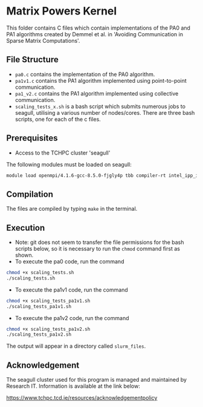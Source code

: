 # Matrix Powers Kernel

This folder contains C files which contain implementations of the PA0 and PA1 algorithms created by Demmel et al. in 'Avoiding Communication in Sparse Matrix Computations'.

## File Structure

- `pa0.c` contains the implementation of the PA0 algorithm.
- `pa1v1.c` contains the PA1 algorithm implemented using point-to-point communication.
- `pa1_v2.c` contains the PA1 algorithm implemented using collective communication.
- `scaling_tests_x.sh` is a bash script which submits numerous jobs to seagull, utilising a various number of nodes/cores. There are three bash scripts, one for each of the c files.

## Prerequisites

- Access to the TCHPC cluster 'seagull'


The following modules must be loaded on seagull:

```bash
module load openmpi/4.1.6-gcc-8.5.0-fjgly4p tbb compiler-rt intel_ipp_intel64/latest mkl/2024.1
```

## Compilation
The files are compiled by typing `make` in the terminal.


## Execution
- Note: git does not seem to transfer the file permissions for the bash scripts below, so it is necessary to run the `chmod` command first as shown.
- To execute the pa0 code, run the command
```bash
chmod +x scaling_tests.sh
./scaling_tests.sh
```    
- To execute the pa1v1 code, run the command
```bash
chmod +x scaling_tests_pa1v1.sh
./scaling_tests_pa1v1.sh
```    
- To execute the pa1v2 code, run the command
```bash
chmod +x scaling_tests_pa1v2.sh
./scaling_tests_pa1v2.sh
```    

The output will appear in a directory called `slurm_files`.


## Acknowledgement
The seagull cluster used for this program is managed and maintained by Research IT.
Information is available at the link below:  

https://www.tchpc.tcd.ie/resources/acknowledgementpolicy